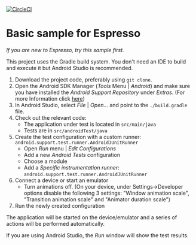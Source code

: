 [![CircleCI](https://circleci.com/gh/oblueONI/BasicSample.svg?style=svg)](https://circleci.com/gh/oblueONI/BasicSample)

# Basic sample for Espresso

*If you are new to Espresso, try this sample first.*

This project uses the Gradle build system. You don't need an IDE to build and execute it but Android Studio is recommended.

1. Download the project code, preferably using `git clone`.
1. Open the Android SDK Manager (*Tools* Menu | *Android*) and make sure you have installed the *Android Support Repository* under *Extras*. (For more Information click [here](http://developer.android.com/tools/testing-support-library/index.html#setup))
1. In Android Studio, select *File* | *Open...* and point to the `./build.gradle` file.
1. Check out the relevant code:
    * The application under test is located in `src/main/java`
    * Tests are in `src/androidTest/java`
1. Create the test configuration with a custom runner: `android.support.test.runner.AndroidJUnitRunner`
    * Open *Run* menu | *Edit Configurations*
    * Add a new *Android Tests* configuration
    * Choose a module
    * Add a *Specific instrumentation runner*: `android.support.test.runner.AndroidJUnitRunner`
1. Connect a device or start an emulator
    * Turn animations off.
    (On your device, under Settings->Developer options disable the following 3 settings: "Window animation scale", "Transition animation scale" and "Animator duration scale")
1. Run the newly created configuration

The application will be started on the device/emulator and a series of actions will be performed automatically.

If you are using Android Studio, the *Run* window will show the test results.
